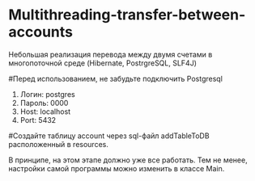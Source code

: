 # Multithreading-transfer-between-accounts
Небольшая реализация перевода между двумя счетами в многопоточной среде (Hibernate, PostrgreSQL, SLF4J)

#Перед использованием, не забудьте подключить Postgresql

1. Логин: postgres
2. Пароль: 0000
3. Host: localhost
4. Port: 5432

#Создайте таблицу account через sql-файл addTableToDB расположенный в resources.

В принципе, на этом этапе должно уже все работать.
Тем не менее, настройки самой программы можно изменить в классе Main.
